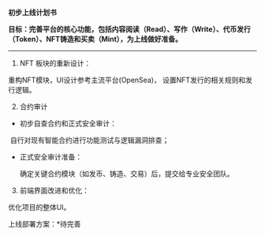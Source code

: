 **初步上线计划书**

**目标：完善平台的核心功能，包括内容阅读（Read）、写作（Write）、代币发行（Token）、NFT铸造和买卖（Mint），为上线做好准备。**

------

1. NFT 板块的重新设计：

重构NFT模块，UI设计参考主流平台(OpenSea)， 设置NFT发行的相关规则和发行逻辑。

2. 合约审计

- 初步自查合约和正式安全审计：

​	自行对现有智能合约进行功能测试与逻辑漏洞排查；

- 正式安全审计准备：

  确定关键合约模块（如发币、铸造、交易）后，提交给专业安全团队。

3. 前端界面改进和优化：

优化项目的整体UI。

上线部署方案：*待完善
